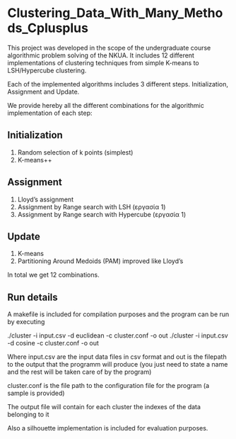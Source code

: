 # Clustering_Data_With_Many_Methods_Cplusplus
This project was developed in the scope of the undergraduate course algorithmic problem solving of the NKUA. 
It includes 12 different implementations of clustering techniques from simple K-means to LSH/Hypercube clustering.

Each of the implemented algorithms includes 3 different steps. Initialization, Assignment and Update.

We provide hereby all the different combinations for the algorithmic implementation of each step:

## Initialization

1. Random selection of k points (simplest)
2. K-means++

## Assignment

1. Lloyd’s assignment
2. Assignment by Range search with LSH (εργασία 1)
3. Assignment by Range search with Hypercube (εργασία 1)

## Update
1. K-means
2. Partitioning Around Medoids (PAM) improved like Lloyd’s

In total we get 12 combinations.

## Run details

A makefile is included for compilation purposes and the program can be run by executing

./cluster -i input.csv -d euclidean -c cluster.conf -o out 
./cluster -i input.csv -d cosine -c cluster.conf -o out 

Where input.csv are the input data files in csv format and 
out is the filepath to the output that the programm will produce (you just need to state a name and the rest will be taken care of by the program)

cluster.conf is the file path to the configuration file for the program (a sample is provided)

The output file will contain for each cluster the indexes of the data belonging to it

Also a silhouette implementation is included for evaluation purposes.

